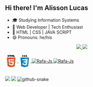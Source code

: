 ## Hi there! I'm Alisson Lucas
- 🎓 Studying Information Systems
- 🚀 Web Developer | Tech Enthusiast
- 🔭 HTML | CSS | JAVA SCRIPT 
- 😄 Pronouns: he/his

<div align="center"> 
  <a href="https://github.com/Alissonla">
  <img height="140em" src="https://github-readme-stats.vercel.app/api?username=Alissonla&show_icons=true&theme=dark&include_all_commits=true&count_private=true"/>
  <img height="140em" src="https://github-readme-stats.vercel.app/api/top-langs/?username=Alissonla&layout=compact&langs_count=7&theme=dark"/>
    
</div>
  <div style="display: inline_block"><br>
  <img align="center" alt="Rafa-Js" height="40" width="40" src="https://raw.githubusercontent.com/github/explore/80688e429a7d4ef2fca1e82350fe8e3517d3494d/topics/html/html.png" />
  <img align="center" alt="Rafa-Js" height="40" width="40" src="https://raw.githubusercontent.com/github/explore/80688e429a7d4ef2fca1e82350fe8e3517d3494d/topics/css/css.png" />
  <img align="center" alt="Rafa-Js" height="40" width="50" src="https://cdn.jsdelivr.net/gh/devicons/devicon/icons/java/java-original-wordmark.svg" />
  <img align="center" alt="Rafa-Js" height="40" width="50" src="https://cdn.jsdelivr.net/gh/devicons/devicon/icons/mysql/mysql-original-wordmark.svg" />
  
  
                   
  </div>

 ##
  
  <div> 
  <a href="https://instagram.com/alison.lucas_" target="_blank"><img src="https://img.shields.io/badge/-Instagram-%23E4405F?style=for-the-badge&logo=instagram&logoColor=white" target="_blank"></a>
  <a href="https://www.linkedin.com/in/alissonlucas-si/" target="_blank"><img src="https://img.shields.io/badge/-LinkedIn-%230077B5?style=for-the-badge&logo=linkedin&logoColor=white" target="_blank"></a> 


<picture>
  <source media="(prefers-color-scheme: dark)" srcset="github-snake-dark.svg" />
  <source media="(prefers-color-scheme: light)" srcset="github-snake.svg" />
  <img alt="github-snake" src="github-snake.svg" />
</picture>

 
</div>
